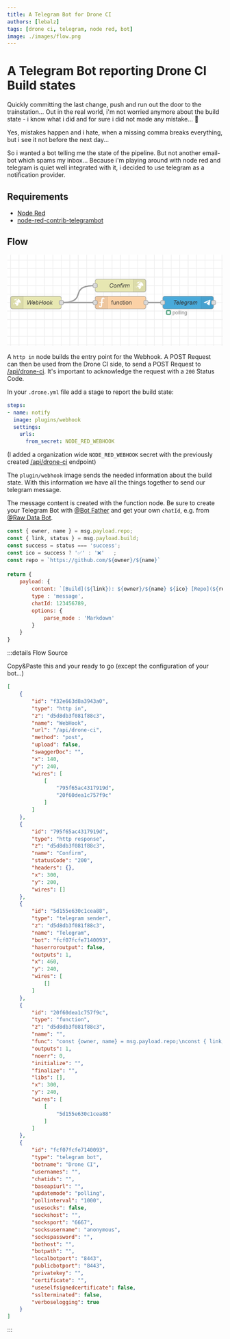 ```yaml
---
title: A Telegram Bot for Drone CI
authors: [lebalz]
tags: [drone ci, telegram, node red, bot]
image: ./images/flow.png
---
```


# A Telegram Bot reporting Drone CI Build states

Quickly committing the last change, push and run out the door to the trainstation... Out in the real world, i'm not worried anymore about the build state - i know what i did and for sure i did not made any mistake... 🫣

Yes, mistakes happen and i hate, when a missing comma breaks everything, but i see it not before the next day...


So i wanted a bot telling me the state of the pipeline. But not another email-bot which spams my inbox... Because i'm playing around with node red and telegram is quiet well integrated with it, i decided to use telegram as a notification provider.

## Requirements

- [Node Red](https://nodered.org/)
- [node-red-contrib-telegrambot](https://flows.nodered.org/node/node-red-contrib-telegrambot)


## Flow

![](images/flow.png)

A `http in` node builds the entry point for the Webhook. A POST Request can then be used from the Drone CI side, to send a POST Request to [/api/drone-ci](#). It's important to acknowledge the request with a `200` Status Code.

In your `.drone.yml` file add a stage to report the build state:

```yml
steps:
- name: notify
  image: plugins/webhook
  settings:
    urls:
      from_secret: NODE_RED_WEBHOOK
```

(I added a organization wide `NODE_RED_WEBHOOK` secret with the previously created [/api/drone-ci](#) endpoint)

The `plugin/webhook` image sends the needed information about the build state. With this information we have all the things together to send our telegram message.

The message content is created with the function node. Be sure to create your Telegram Bot with [@Bot Father](https://t.me/botfather) and get your own `chatId`, e.g. from [@Raw Data Bot](https://telegram.me/rawdatabot).

```js
const { owner, name } = msg.payload.repo;
const { link, status } = msg.payload.build;
const success = status === 'success';
const ico = success ? '✅' : '❌'   ;
const repo = `https://github.com/${owner}/${name}`

return {
    payload: {
        content: `[Build](${link}): ${owner}/${name} ${ico} [Repo](${repo})`,
        type : 'message',
        chatId: 123456789,
        options: {
            parse_mode : 'Markdown'
        }
    }
}
```

:::details Flow Source

Copy&Paste this and your ready to go (except the configuration of your bot...)

```json
[
    {
        "id": "f32e663d8a3943a0",
        "type": "http in",
        "z": "d5d8db3f081f88c3",
        "name": "WebHook",
        "url": "/api/drone-ci",
        "method": "post",
        "upload": false,
        "swaggerDoc": "",
        "x": 140,
        "y": 240,
        "wires": [
            [
                "795f65ac4317919d",
                "20f60dea1c757f9c"
            ]
        ]
    },
    {
        "id": "795f65ac4317919d",
        "type": "http response",
        "z": "d5d8db3f081f88c3",
        "name": "Confirm",
        "statusCode": "200",
        "headers": {},
        "x": 300,
        "y": 200,
        "wires": []
    },
    {
        "id": "5d155e630c1cea88",
        "type": "telegram sender",
        "z": "d5d8db3f081f88c3",
        "name": "Telegram",
        "bot": "fcf07fcfe7140093",
        "haserroroutput": false,
        "outputs": 1,
        "x": 460,
        "y": 240,
        "wires": [
            []
        ]
    },
    {
        "id": "20f60dea1c757f9c",
        "type": "function",
        "z": "d5d8db3f081f88c3",
        "name": "",
        "func": "const {owner, name} = msg.payload.repo;\nconst { link, status } = msg.payload.build;\nconst success = status === 'success';\nconst ico = success ? '✅' : '❌'   ;\nconst repo = `https://github.com/${owner}/${name}`\n\nreturn {\n    payload: {\n      content: `[Build](${link}): ${owner}/${name} ${ico} [Repo](${repo})`,\n      type : 'message',\n      chatId: xxxxxxxxx,\n        options: {\n            parse_mode : 'Markdown'\n        }\n    }\n}",
        "outputs": 1,
        "noerr": 0,
        "initialize": "",
        "finalize": "",
        "libs": [],
        "x": 300,
        "y": 240,
        "wires": [
            [
                "5d155e630c1cea88"
            ]
        ]
    },
    {
        "id": "fcf07fcfe7140093",
        "type": "telegram bot",
        "botname": "Drone CI",
        "usernames": "",
        "chatids": "",
        "baseapiurl": "",
        "updatemode": "polling",
        "pollinterval": "1000",
        "usesocks": false,
        "sockshost": "",
        "socksport": "6667",
        "socksusername": "anonymous",
        "sockspassword": "",
        "bothost": "",
        "botpath": "",
        "localbotport": "8443",
        "publicbotport": "8443",
        "privatekey": "",
        "certificate": "",
        "useselfsignedcertificate": false,
        "sslterminated": false,
        "verboselogging": true
    }
]
```
:::

